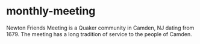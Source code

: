 # monthly-meeting
Newton Friends Meeting is a Quaker community in Camden, NJ dating from 1679. The meeting has a long tradition of service to the people of Camden.
